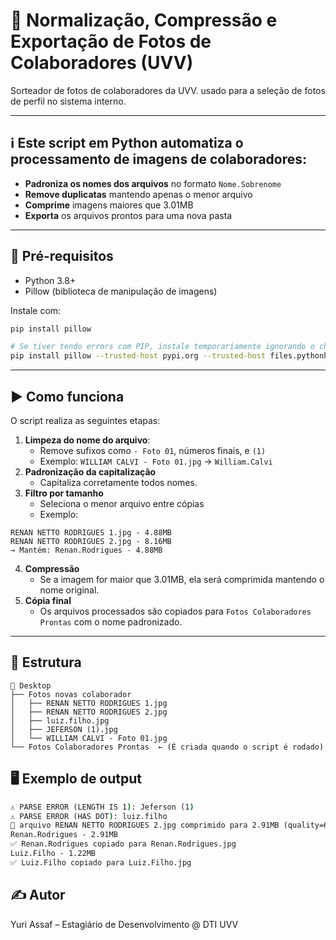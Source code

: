 # 📁 Normalização, Compressão e Exportação de Fotos de Colaboradores (UVV)
Sorteador de fotos de colaboradores da UVV. usado para a seleção de fotos de perfil no sistema interno.

---

## ℹ️ Este script em Python automatiza o processamento de imagens de colaboradores:

- **Padroniza os nomes dos arquivos** no formato `Nome.Sobrenome`
- **Remove duplicatas** mantendo apenas o menor arquivo
- **Comprime** imagens maiores que 3.01MB
- **Exporta** os arquivos prontos para uma nova pasta

---

## 🔧 Pré-requisitos

- Python 3.8+
- Pillow (biblioteca de manipulação de imagens)

Instale com:

```bash
pip install pillow

# Se tiver tendo errors com PIP, instale temporariamente ignorando o check de certificado (não é seguro, porém funciona)
pip install pillow --trusted-host pypi.org --trusted-host files.pythonhosted.org
```

---

## ▶️ Como funciona
O script realiza as seguintes etapas:

1. **Limpeza do nome do arquivo**:
     - Remove sufixos como `- Foto 01`, números finais, e `(1)`
     - Exemplo: `WILLIAM CALVI - Foto 01.jpg` → `William.Calvi`
2. **Padronização da capitalização**
     - Capitaliza corretamente todos nomes.
3. **Filtro por tamanho**
     - Seleciona o menor arquivo entre cópias 
     - Exemplo: 
``` 
RENAN NETTO RODRIGUES 1.jpg - 4.88MB
RENAN NETTO RODRIGUES 2.jpg - 8.16MB
→ Mantém: Renan.Rodrigues - 4.88MB
```

4. **Compressão**
     - Se a imagem for maior que 3.01MB, ela será comprimida mantendo o nome original.
5. **Cópia final**
     - Os arquivos processados são copiados para `Fotos Colaboradores Prontas` com o nome padronizado.

---

## 📁 Estrutura

```
📁 Desktop
├── Fotos novas colaborador
│   ├── RENAN NETTO RODRIGUES 1.jpg
│   ├── RENAN NETTO RODRIGUES 2.jpg
│   ├── luiz.filho.jpg
│   ├── JEFERSON (1).jpg
│   └── WILLIAM CALVI - Foto 01.jpg
└── Fotos Colaboradores Prontas  ← (É criada quando o script é rodado)
```

## 🖥️ Exemplo de output

```cmd
⚠️ PARSE ERROR (LENGTH IS 1): Jeferson (1)
⚠️ PARSE ERROR (HAS DOT): luiz.filho
🔧 arquivo RENAN NETTO RODRIGUES 2.jpg comprimido para 2.91MB (quality=65)
Renan.Rodrigues - 2.91MB
✅ Renan.Rodrigues copiado para Renan.Rodrigues.jpg
Luiz.Filho - 1.22MB
✅ Luiz.Filho copiado para Luiz.Filho.jpg
```

## ✍️ Autor
Yuri Assaf – Estagiário de Desenvolvimento @ DTI UVV


